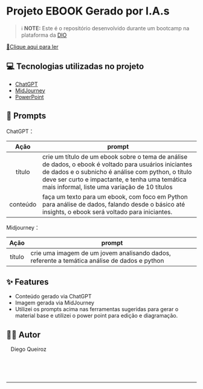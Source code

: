 # Projeto EBOOK Gerado por I.A.s


 > ℹ️ **NOTE:** Este é o repositório desenvolvido durante um bootcamp na plataforma da [DIO](https://dio.me)

<a href="https://github.com/Diego-QN/prompts-to-create-a-ebook-/blob/main/ebook_dados_python.pdf" title="View PDF now"> 📕Clique aqui para ler</a>

## 💻 Tecnologias utilizadas no projeto

- [ChatGPT](https://chat.openai.com/) 
- [MidJourney](https://www.midjourney.com/app/)
- [PowerPoint](https://www.microsoft.com/en/microsoft-365/powerpoint)

## 🧠 Prompts


ChatGPT：

|   Ação   | prompt                                                                                                                                                                                                                                                         |
| :------: | -------------------------------------------------------------------------------------------------------------------------------------------------------------------------------------------------------------------------------------------------------------- |
|  título  | crie um título de um ebook sobre o tema de análise de dados, o ebook é voltado para usuários iniciantes de dados e o subnicho é análise com python, o título deve ser curto e impactante, e tenha uma temática mais informal, liste uma variação de 10 títulos |
| conteúdo | faça um texto para um ebook, com foco em Python para análise de dados, falando desde o básico até insights, o ebook será voltado para iniciantes. |


Midjourney：

|  Ação  | prompt                                                                                       |
| :----: | -------------------------------------------------------------------------------------------- |
| título | crie uma imagem de um jovem analisando dados, referente a temática análise de dados e python |

## ✨ Features


- Conteúdo gerado via ChatGPT
- Imagem gerada via MidJourney
- Utilizei os prompts acima nas ferramentas sugeridas para gerar o material base e utilizei o power point para edição e diagramação.


## 👨‍💻 Autor
<p>
    <p>&nbsp&nbsp&nbspDiego Queiroz<br>
    &nbsp&nbsp&nbsp
</p>
<br/><br/>

---
